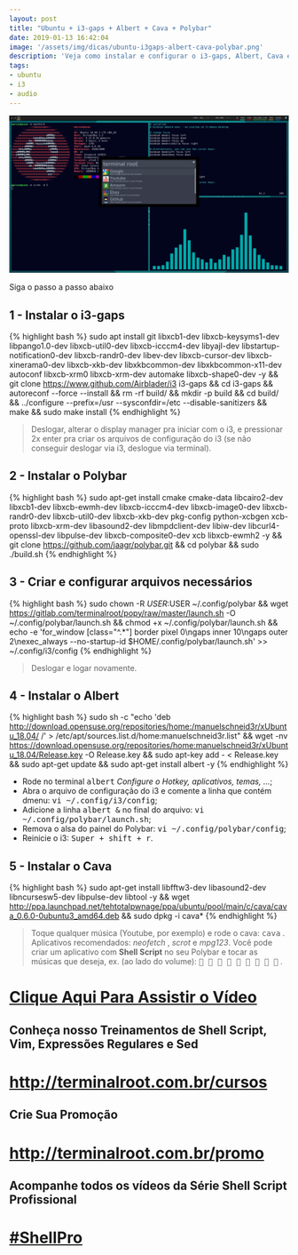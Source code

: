 ```yaml
---
layout: post
title: "Ubuntu + i3-gaps + Albert + Cava + Polybar"
date: 2019-01-13 16:42:04
image: '/assets/img/dicas/ubuntu-i3gaps-albert-cava-polybar.png'
description: 'Veja como instalar e configurar o i3-gaps, Albert, Cava e Polybar no Ubuntu 18.04'
tags:
- ubuntu
- i3
- audio
---
```


![Ubuntu + i3-gaps + Albert + Cava + Polybar](/assets/img/dicas/ubuntu-i3gaps-albert-cava-polybar.png "Ubuntu + i3-gaps + Albert + Cava + Polybar")


<script async src="https://pagead2.googlesyndication.com/pagead/js/adsbygoogle.js"></script>

<!-- Informat -->
<ins class="adsbygoogle"
     style="display:block"
     data-ad-client="ca-pub-2838251107855362"
     data-ad-slot="2327980059"
     data-ad-format="auto"
     data-full-width-responsive="true"></ins>

<script>
(adsbygoogle = window.adsbygoogle || []).push({});
</script>


Siga o passo a passo abaixo

## 1 - Instalar o i3-gaps

{% highlight bash %}
sudo apt install git libxcb1-dev libxcb-keysyms1-dev libpango1.0-dev libxcb-util0-dev libxcb-icccm4-dev libyajl-dev libstartup-notification0-dev libxcb-randr0-dev libev-dev libxcb-cursor-dev libxcb-xinerama0-dev libxcb-xkb-dev libxkbcommon-dev libxkbcommon-x11-dev autoconf libxcb-xrm0 libxcb-xrm-dev automake libxcb-shape0-dev -y && git clone https://www.github.com/Airblader/i3 i3-gaps && cd i3-gaps && autoreconf --force --install && rm -rf build/ && mkdir -p build && cd build/ && ../configure --prefix=/usr --sysconfdir=/etc --disable-sanitizers && make && sudo make install
{% endhighlight %}

> Deslogar, alterar o display manager pra iniciar com o i3, e pressionar 2x enter pra criar os arquivos de configuração do i3 (se não conseguir deslogar via i3, deslogue via terminal).

## 2 - Instalar o Polybar


<script async src="https://pagead2.googlesyndication.com/pagead/js/adsbygoogle.js"></script>

<!-- Informat -->
<ins class="adsbygoogle"
     style="display:block"
     data-ad-client="ca-pub-2838251107855362"
     data-ad-slot="2327980059"
     data-ad-format="auto"
     data-full-width-responsive="true"></ins>

<script>
(adsbygoogle = window.adsbygoogle || []).push({});
</script>


{% highlight bash %}
sudo apt-get install cmake cmake-data libcairo2-dev libxcb1-dev libxcb-ewmh-dev libxcb-icccm4-dev libxcb-image0-dev libxcb-randr0-dev libxcb-util0-dev libxcb-xkb-dev pkg-config python-xcbgen xcb-proto libxcb-xrm-dev libasound2-dev libmpdclient-dev libiw-dev libcurl4-openssl-dev libpulse-dev libxcb-composite0-dev xcb libxcb-ewmh2 -y && git clone https://github.com/jaagr/polybar.git && cd polybar && sudo ./build.sh
{% endhighlight %}

## 3 - Criar e configurar arquivos necessários

{% highlight bash %}
sudo chown -R $USER:$USER ~/.config/polybar && wget https://gitlab.com/terminalroot/popy/raw/master/launch.sh -O ~/.config/polybar/launch.sh && chmod +x ~/.config/polybar/launch.sh && echo -e 'for_window [class="^.*"] border pixel 0\ngaps inner 10\ngaps outer 2\nexec_always --no-startup-id $HOME/.config/polybar/launch.sh' >> ~/.config/i3/config
{% endhighlight %}

> Deslogar e logar novamente.

## 4 - Instalar o Albert

{% highlight bash %}
sudo sh -c "echo 'deb http://download.opensuse.org/repositories/home:/manuelschneid3r/xUbuntu_18.04/ /' > /etc/apt/sources.list.d/home:manuelschneid3r.list" && wget -nv https://download.opensuse.org/repositories/home:manuelschneid3r/xUbuntu_18.04/Release.key -O Release.key && sudo apt-key add - < Release.key && sudo apt-get update && sudo apt-get install albert -y
{% endhighlight %}

+ Rode no terminal <kbd>albert</kbd> *Configure o Hotkey, aplicativos, temas, ...*;
+ Abra o arquivo de configuração do i3 e comente a linha que contém dmenu: <kbd>vi ~/.config/i3/config</kbd>;
+ Adicione a linha <kbd>albert &</kbd> no final do arquivo: <kbd>vi ~/.config/polybar/launch.sh</kbd>;
+ Remova o alsa do painel do Polybar: <kbd>vi ~/.config/polybar/config</kbd>;
+ Reinicie o i3: <kbd>Super + shift + r</kbd>.

## 5 - Instalar o Cava


<script async src="https://pagead2.googlesyndication.com/pagead/js/adsbygoogle.js"></script>

<!-- Informat -->
<ins class="adsbygoogle"
     style="display:block"
     data-ad-client="ca-pub-2838251107855362"
     data-ad-slot="2327980059"
     data-ad-format="auto"
     data-full-width-responsive="true"></ins>

<script>
(adsbygoogle = window.adsbygoogle || []).push({});
</script>


{% highlight bash %}
sudo apt-get install libfftw3-dev libasound2-dev libncursesw5-dev libpulse-dev libtool -y && wget http://ppa.launchpad.net/tehtotalpwnage/ppa/ubuntu/pool/main/c/cava/cava_0.6.0-0ubuntu3_amd64.deb && sudo dpkg -i cava*
{% endhighlight %}

> Toque qualquer música (Youtube, por exemplo) e rode o cava: <kbd>cava</kbd> . Aplicativos recomendados: *neofetch* , *scrot* e *mpg123*. Você pode criar um aplicativo com **Shell Script** no seu Polybar e tocar as músicas que deseja, ex. (ao lado do volume): <kbd>        </kbd> .

# [Clique Aqui Para Assistir o Vídeo](https://youtu.be/uJCgh3nIL84)
 
## Conheça nosso Treinamentos de Shell Script, Vim, Expressões Regulares e Sed
# <http://terminalroot.com.br/cursos>

## Crie Sua Promoção
# <http://terminalroot.com.br/promo>

## Acompanhe todos os vídeos da **Série Shell Script Profissional** 
# [#ShellPro](http://bit.ly/shell-pro-root)

<script async src="https://pagead2.googlesyndication.com/pagead/js/adsbygoogle.js"></script>

<!-- Informat -->
<ins class="adsbygoogle"
 style="display:block"
 data-ad-client="ca-pub-2838251107855362"
 data-ad-slot="2327980059"
 data-ad-format="auto"
 data-full-width-responsive="true"></ins>

<script>
(adsbygoogle = window.adsbygoogle || []).push({});
</script>


